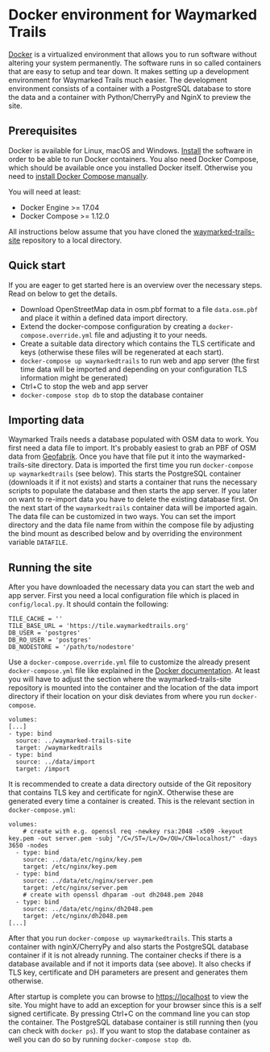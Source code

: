 # Docker environment for Waymarked Trails

[Docker](https://docker.com) is a virtualized environment that allows you to run
software without altering your system permanently. The software runs in so
called containers that are easy to setup and tear down. It makes setting up a
development environment for Waymarked Trails much easier. The development
environment consists of a container with a PostgreSQL database to store the data
and a container with Python/CherryPy and NginX to preview the site.

## Prerequisites

Docker is available for Linux, macOS and Windows.
[Install](https://www.docker.com/get-docker) the software in order to be able to
run Docker containers. You also need Docker Compose, which should be available
once you installed Docker itself. Otherwise you need to
[install Docker Compose manually](https://docs.docker.com/compose/install/).

You will need at least:

* Docker Engine >= 17.04
* Docker Compose >= 1.12.0

All instructions below assume that you have cloned the
[waymarked-trails-site](https://github.com/waymarkedtrails/waymarked-trails-site)
repository to a local directory.

## Quick start

If you are eager to get started here is an overview over the necessary steps.
Read on below to get the details.

* Download OpenStreetMap data in osm.pbf format to a file `data.osm.pbf` and
place it within a defined data import directory.
* Extend the docker-compose configuration by creating a
`docker-compose.override.yml` file and adjusting it to your needs.
* Create a suitable data directory which contains the TLS certificate and keys
(otherwise these files will be regenerated at each start).
* `docker-compose up waymarkedtrails` to run web and app server (the first time
data will be imported and depending on your configuration
TLS information might be generated)
* Ctrl+C to stop the web and app server
* `docker-compose stop db` to stop the database container

## Importing data

Waymarked Trails needs a database populated with OSM data to work. You first
need a data file to import. It's probably easiest to grab an PBF of OSM data
from [Geofabrik](http://download.geofabrik.de/). Once you have that file put it
into the waymarked-trails-site directory. Data is imported the first time you
run `docker-compose up waymarkedtrails` (see below). This starts the PostgreSQL
container (downloads it if it not exists) and starts a container that runs the
necessary scripts to populate the database and then starts the app server. If
you later on want to re-import data you have to delete the existing database
first. On the next start of the `waymarkedtrails` container data will be
imported again. The data file can be customized in two ways. You can set the
import directory and the data file name from within the compose file by
adjusting the bind mount as described below and by overriding the environment
variable `DATAFILE`.

## Running the site

After you have downloaded the necessary data you can start the web and app
server. First you need a local configuration file which is placed in
`config/local.py`. It should contain the following:

```
TILE_CACHE = ''
TILE_BASE_URL = 'https://tile.waymarkedtrails.org'
DB_USER = 'postgres'
DB_RO_USER = 'postgres'
DB_NODESTORE = '/path/to/nodestore'
```

Use a `docker-compose.override.yml` file to customize the already present
`docker-compose.yml` file like explained in the
[Docker documentation](https://docs.docker.com/compose/extends/). At least you
will have to adjust the section where the waymarked-trails-site repository is
mounted into the container and the location of the data import directory if
their location on your disk deviates from where you run `docker-compose`.

```
volumes:
[...]
- type: bind
  source: ../waymarked-trails-site
  target: /waymarkedtrails
- type: bind
  source: ../data/import
  target: /import
 ```

It is recommended to create a data directory outside of the Git repository that
contains TLS key and certificate for nginX. Otherwise these are generated every
time a container is created. This is the relevant section in
`docker-compose.yml`:

```
volumes:
    # create with e.g. openssl req -newkey rsa:2048 -x509 -keyout key.pem -out server.pem -subj "/C=/ST=/L=/O=/OU=/CN=localhost/" -days 3650 -nodes
  - type: bind
    source: ../data/etc/nginx/key.pem
    target: /etc/nginx/key.pem
  - type: bind
    source: ../data/etc/nginx/server.pem
    target: /etc/nginx/server.pem
    # create with openssl dhparam -out dh2048.pem 2048
  - type: bind
    source: ../data/etc/nginx/dh2048.pem
    target: /etc/nginx/dh2048.pem
[...]
```

After that you run `docker-compose up waymarkedtrails`.
This starts a container with nginX/CherryPy and also starts the PostgreSQL
database container if it is not already running. The container checks if there
is a database available and if not it imports data (see above). It also checks
if TLS key, certificate and DH parameters are present and generates them
otherwise.

After startup is complete you can browse to
[https://localhost](https://localhost) to view the site. You might have to add
an exception for your browser since this is a self signed certificate. By
pressing Ctrl+C on the command line you can stop the container. The PostgreSQL
database container is still running then (you can check with `docker ps`). If
you want to stop the database container as well you can do so by running
`docker-compose stop db`.
